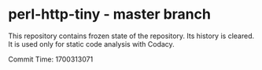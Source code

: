 # perl-http-tiny - master branch

This repository contains frozen state of the repository.
Its history is cleared. It is used only for static code
analysis with Codacy.

Commit Time: 1700313071